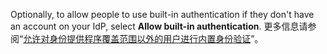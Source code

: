 Optionally, to allow people to use built-in authentication if they don't have an account on your IdP, select **Allow built-in authentication**. 更多信息请参阅“[允许对身份提供程序覆盖范围以外的用户进行内置身份验证](/admin/identity-and-access-management/authenticating-users-for-your-github-enterprise-server-instance/allowing-built-in-authentication-for-users-outside-your-identity-provider)”。
